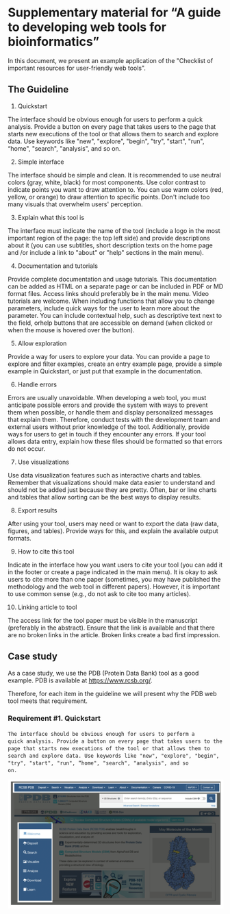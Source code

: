 # Supplementary material for “A guide to developing web tools for bioinformatics”

In this document, we present an example application of the "Checklist of important resources for user-friendly web tools".



## The Guideline

1. Quickstart

The interface should be obvious enough for users to perform a quick analysis. Provide a button on every page that takes users to the page that starts new executions of the tool or that allows them to search and explore data. Use keywords like "new", "explore", "begin", "try", "start", "run", “home", "search", "analysis", and so on.

2. Simple interface

The interface should be simple and clean. It is recommended to use neutral colors (gray, white, black) for most components. Use color contrast to indicate points you want to draw attention to. You can use warm colors (red, yellow, or orange) to draw attention to specific points. Don't include too many visuals that overwhelm users' perception.

3. Explain what this tool is

The interface must indicate the name of the tool (include a logo in the most important region of the page: the top left side) and provide descriptions about it (you can use subtitles, short description texts on the home page and /or include a link to "about" or "help" sections in the main menu).

4. Documentation and tutorials

Provide complete documentation and usage tutorials. This documentation can be added as HTML on a separate page or can be included in PDF or MD format files. Access links should preferably be in the main menu. Video tutorials are welcome. When including functions that allow you to change parameters, include quick ways for the user to learn more about the parameter. You can include contextual help, such as descriptive text next to the field, orhelp buttons that are accessible on demand (when clicked or when the mouse is hovered over the button).

5. Allow exploration

Provide a way for users to explore your data. You can provide a page to explore and filter examples, create an entry example page, provide a simple example in Quickstart, or just put that example in the documentation. 

6. Handle errors

Errors are usually unavoidable. When developing a web tool, you must anticipate possible errors and provide the system with ways to prevent them when possible, or handle them and display personalized messages that explain them. Therefore, conduct tests with the development team and external users without prior knowledge of the tool. Additionally, provide ways for users to get in touch if they encounter any errors. If your tool allows data entry, explain how these files should be formatted so that errors do not occur.

7. Use visualizations

Use data visualization features such as interactive charts and tables. Remember that visualizations should make data easier to understand and should not be added just because they are pretty. Often, bar or line charts and tables that allow sorting can be the best ways to display results.

8. Export results

After using your tool, users may need or want to export the data (raw data, figures, and tables). Provide ways for this, and explain the available output formats.

9. How to cite this tool

Indicate in the interface how you want users to cite your tool (you can add it in the footer or create a page indicated in the main menu). It is okay to ask users to cite more than one paper (sometimes, you may have published the methodology and the web tool in different papers). However, it is important to use common sense (e.g., do not ask to cite too many articles).

10. Linking article to tool

The access link for the tool paper must be visible in the manuscript (preferably in the abstract). Ensure that the link is available and that there are no broken links in the article. Broken links create a bad first impression.

## Case study

As a case study, we use the PDB (Protein Data Bank) tool as a good example. PDB is available at https://www.rcsb.org/.

Therefore, for each item in the guideline we will present why the PDB web tool meets that requirement.

### Requirement #1. Quickstart

<code>The interface should be obvious enough for users to perform a quick analysis. Provide a button on every page that takes users to the page that starts new executions of the tool or that allows them to search and explore data. Use keywords like "new", "explore", "begin", "try", "start", "run", “home", "search", "analysis", and so on.</code>


<img src="data/01.png">
